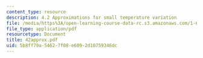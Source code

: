 ```yaml
---
content_type: resource
description: 4.2 Approximations for small temperature variation
file: /media/https%3A/open-learning-course-data-rc.s3.amazonaws.com/1-63-advanced-fluid-dynamics-of-the-environment-fall-2002/5b8ff79a54627f08e6092d10759346dc_42approx.pdf
file_type: application/pdf
resourcetype: Document
title: 42approx.pdf
uid: 5b8ff79a-5462-7f08-e609-2d10759346dc
---
```

